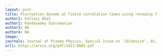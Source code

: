 ```yaml
---
layout: post
title: Fluctuation dynamo at finite correlation times using renewing flows (2015)
author1: Pallavi Bhat 
author2: Kandaswamy Subramanian 
author3: NA
author4: NA
image: 
journals: Journal of Plasma Physics, Special Issue on 'Zeldovich', 81, 05, 10 (arXiv:1411.0885)
url1: https://arxiv.org/pdf/1411.0885.pdf
---
```


